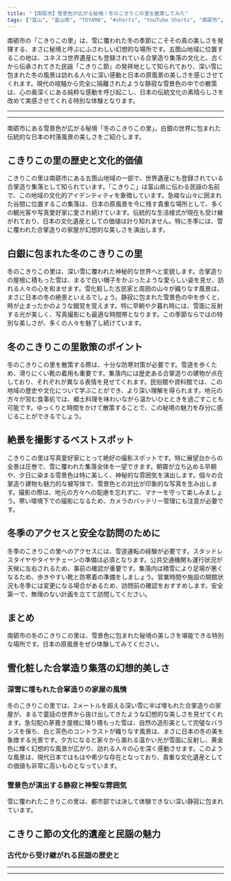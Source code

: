 ```yaml
---
title: "【南砺市】雪景色が広がる秘境！冬のこきりこの里を散策してみた"
tags: ["富山", "富山県", "TOYAMA", "#shorts", "YouTube Shorts", "南砺市", "県西部", "富山県西部", "氷見市", "世界遺産", "雪", "冬", "雪景色", "ウィンタースポーツ", "富山観光", "富山旅行", "北陸観光", "日本海", "立山黒部", "動画", "ショート動画", "富山県の観光スポット", "富山県でおすすめの場所", "富山県の名所", "富山県の見どころ", "富山県のグルメ", "富山県の文化", "富山県の自然", "富山県のイベント"]
---
```


南砺市の「こきりこの里」は、雪に覆われた冬の季節にこそその真の美しさを発揮する、まさに秘境と呼ぶにふさわしい幻想的な場所です。五箇山地域に位置するこの地は、ユネスコ世界遺産にも登録されている合掌造り集落の文化と、古くから伝承されてきた民謡「こきりこ節」の発祥地として知られており、深い雪に包まれた冬の風景は訪れる人々に深い感動と日本の原風景の美しさを感じさせてくれます。現代の喧騒から完全に隔離されたような静寂な雪景色の中での散策は、心の奥深くにある純粋な感動を呼び起こし、日本の伝統文化の素晴らしさを改めて実感させてくれる特別な体験となります。

---

<!-- 🎥 YouTube動画埋め込み -->
<!-- No YouTube URL provided -->

---

南砺市にある雪景色が広がる秘境「冬のこきりこの里」。白銀の世界に包まれた伝統的な日本の村落風景の美しさをご紹介します。

## こきりこの里の歴史と文化的価値

こきりこの里は南砺市にある五箇山地域の一部で、世界遺産にも登録されている合掌造り集落として知られています。「こきりこ」は富山県に伝わる民謡の名前で、この地域の文化的アイデンティティを象徴しています。急峻な山々に囲まれた谷間に位置するこの集落は、日本の原風景を今に残す貴重な場所として、多くの観光客や写真愛好家に愛され続けています。伝統的な生活様式が現在も受け継がれており、日本の文化遺産としての価値は計り知れません。特に冬季には、雪に覆われた合掌造りの家屋が幻想的な美しさを演出します。

## 白銀に包まれた冬のこきりこの里

冬のこきりこの里は、深い雪に覆われた神秘的な世界へと変貌します。合掌造りの屋根に積もった雪は、まるで白い帽子をかぶったような愛らしい姿を見せ、訪れる人々の心を和ませます。雪化粧した古民家と周囲の山々が織りなす風景は、まさに日本の冬の絶景といえるでしょう。静寂に包まれた雪景色の中を歩くと、時が止まったかのような錯覚を覚えます。特に早朝や夕暮れ時には、雪面に反射する光が美しく、写真撮影にも最適な時間帯となります。この季節ならではの特別な美しさが、多くの人々を魅了し続けています。

## 冬のこきりこの里散策のポイント

冬のこきりこの里を散策する際は、十分な防寒対策が必要です。雪道を歩くため、滑りにくい靴の着用も重要です。集落内には歴史ある合掌造りの建物が点在しており、それぞれが異なる表情を見せてくれます。民俗館や資料館では、この地域の歴史や文化について学ぶことができ、より深い理解を得られます。地元の方々が営む食事処では、郷土料理を味わいながら温かいひとときを過ごすことも可能です。ゆっくりと時間をかけて散策することで、この秘境の魅力を存分に感じることができるでしょう。

## 絶景を撮影するベストスポット

こきりこの里は写真愛好家にとって絶好の撮影スポットです。特に展望台からの全景は圧巻で、雪に覆われた集落全体を一望できます。朝霧が立ち込める早朝や、夕日に染まる雪景色は特に美しく、神秘的な雰囲気を演出します。個々の合掌造り建物も魅力的な被写体で、雪景色との対比が印象的な写真を生み出します。撮影の際は、地元の方々への配慮を忘れずに、マナーを守って楽しみましょう。寒い環境下での撮影になるため、カメラのバッテリー管理にも注意が必要です。

## 冬季のアクセスと安全な訪問のために

冬季のこきりこの里へのアクセスには、雪道運転の経験が必要です。スタッドレスタイヤやタイヤチェーンの準備は必須となります。公共交通機関も運行状況が天候に左右されるため、事前の確認が重要です。集落内は積雪により足場が悪くなるため、歩きやすい靴と防寒着の準備をしましょう。営業時間や施設の開館状況も冬季には変更になる場合があるため、訪問前の確認をおすすめします。安全第一で、無理のない計画を立てて訪問してください。

## まとめ

南砺市の冬のこきりこの里は、雪景色に包まれた秘境の美しさを堪能できる特別な場所です。日本の原風景をぜひ体験してみてください。

## 雪化粧した合掌造り集落の幻想的美しさ

### 深雪に埋もれた合掌造りの家屋の風情

冬のこきりこの里では、2メートルを超える深い雪に半ば埋もれた合掌造りの家屋が、まるで童話の世界から抜け出してきたような幻想的な美しさを見せてくれます。急勾配の茅葺き屋根に降り積もった雪は、自然の造形美として完璧なバランスを保ち、白と茶色のコントラストが織りなす風景は、まさに日本の冬の美を象徴する光景です。夕方になると家々から漏れる温かい光が雪面に反射し、黄金色に輝く幻想的な風景が広がり、訪れる人々の心を深く感動させます。このような風景は、現代日本ではもはや希少な存在となっており、貴重な文化遺産としての価値も非常に高いものとなっています。

### 雪景色が演出する静寂と神聖な雰囲気

雪に覆われたこきりこの里は、都市部では決して体験できない深い静寂に包まれています。

## こきりこ節の文化的遺産と民謡の魅力

### 古代から受け継がれる民謡の歴史と

---

<!-- 🗺 Googleマップ（自動表示: page.tsxで地域名から自動生成） -->

<!-- 📍 宿泊リンク（自動表示: page.tsxで地域別リンクを自動生成）
     - タイトルから地域名を抽出
     - JTB / 楽天トラベル / じゃらん / 一休.com 対応
     - 環境変数でプロバイダー切替可能
-->

<!-- 📚 関連記事（自動表示: page.tsxで同カテゴリから2件自動選択） -->

<!-- 🏷️ タグ（自動表示: page.tsxで記事最下部に自動配置） -->

---

<!--
【記事文字数ルール】
- 基本文字数: 最低1000文字以上
- 推奨文字数: 1000〜1500文字（スマホ読みやすさ最優先）
- 上限なし: 情報量的に必要な場合は1500文字や2000文字を超えても良い
- 判断基準: 読者にとって価値ある情報を過不足なく提供できる文字数

【記事構成の最終形】
1. タイトル・動画・本文
2. まとめ
3. Googleマップ（見出しなし、マップのみ自動表示）
4. **宿泊リンク（地域別自動生成）** ← 2025年10月7日追加
5. 関連記事（H3、同カテゴリから2件自動選択）
6. タグ（記事最下部に自動表示）
7. ナビゲーションボタン

【宿泊リンクシステム仕様】
- タイトルから地域名を自動抽出（【〇〇市】形式優先）
- 北陸地方地域辞書: 富山/石川/福井の主要都市対応
- 対応プロバイダー: JTB（既定）/ 楽天トラベル / じゃらん / 一休.com
- 環境変数で切替: NEXT_PUBLIC_DEFAULT_TRAVEL_PROVIDER
- URLテンプレート: 地域名自動エンコード + アフィリエイトID挿入
- 配置位置: Googleマップ直後、関連記事より前

【自動生成セクション】
※以下はpage.tsxで自動生成されるため、記事本文には含めない
- Googleマップ: タイトル【】内の地域名から生成
- 宿泊リンク: 地域名抽出 → Deeplink生成 → スタイル適用
- 関連記事: 同カテゴリから2件を自動選択・リンク化
- タグ: 記事データから最下部に自動配置

【削除済みセクション】
※アクセス方法・周辺情報・公式リンクセクションは不要（2025年10月5日削除）

【AdSense・アフィリエイト】
- Google AdSense: 全ページ自動読み込み（layout.tsx）
- アフィリエイトスクリプト: AffilScript（layout.tsx）
- data-affil属性での動的リンク変換機能あり（現在は宿泊リンクで代替）

【最終更新】2025年10月7日 - 地域別宿泊リンク自動生成システム実装
-->
